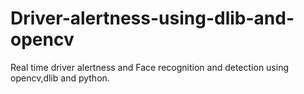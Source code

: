 # Driver-alertness-using-dlib-and-opencv
Real time driver alertness and Face recognition and detection using opencv,dlib and python.
